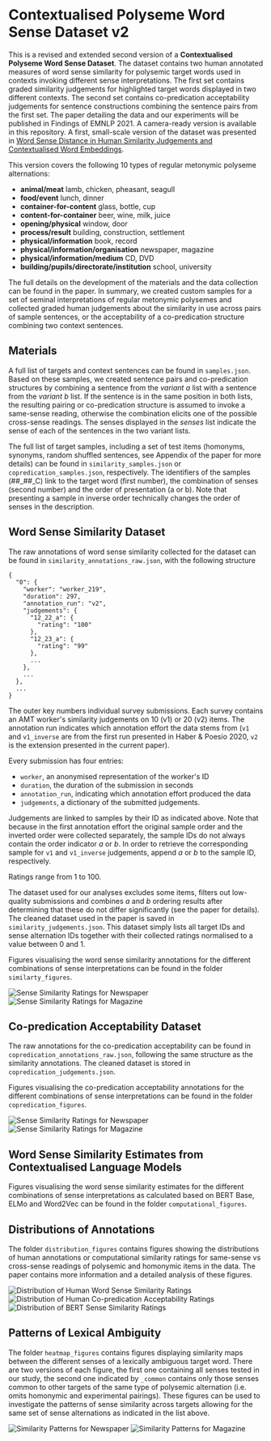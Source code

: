 # Contextualised Polyseme Word Sense Dataset v2

This is a revised and extended second version of a **Contextualised Polyseme Word Sense Dataset**. The dataset contains two human annotated measures of word sense similarity for polysemic target words used in contexts invoking different sense interpretations. The first set contains graded similarity judgements for highlighted target words displayed in two different contexts. The second set contains co-predication acceptability judgements for sentence constructions combining the sentence pairs from the first set. The paper detailing the data and our experiments will be published in Findings of EMNLP 2021. A camera-ready version is available in this repository. A first, small-scale version of the dataset was presented in [Word Sense Distance in Human Similarity Judgements and Contextualised Word Embeddings](https://www.aclweb.org/anthology/2020.pam-1.17.pdf).

This version covers the following 10 types of regular metonymic polyseme alternations:

- **animal/meat** lamb, chicken, pheasant, seagull
- **food/event** lunch, dinner
- **container-for-content** glass, bottle, cup
- **content-for-container** beer, wine, milk, juice
- **opening/physical** window, door
- **process/result** building, construction, settlement
- **physical/information** book, record
- **physical/information/organisation** newspaper, magazine
- **physical/information/medium** CD, DVD
- **building/pupils/directorate/institution** school, university

The full details on the development of the materials and the data collection can be found in the paper. In summary, we created custom samples for a set of seminal interpretations of regular metonymic polysemes and collected graded human judgements about the similarity in use across pairs of sample sentences, or the acceptability of a co-predication structure combining two context sentences.

## Materials

A full list of targets and context sentences can be found in `samples.json`. Based on these samples, we created sentence pairs and co-predication structures by combining a sentence from the *variant a* list with a sentence from the *variant b* list. If the sentence is in the same position in both lists, the resulting pairing or co-predication structure is assumed to invoke a same-sense reading, otherwise the combination elicits one of the possible cross-sense readings. The senses displayed in the *senses* list indicate the sense of each of the sentences in the two variant lists. 

The full list of target samples, including a set of test items (homonyms, synonyms, random shuffled sentences, see Appendix of the paper for more details) can be found in `similarity_samples.json` or `copredication_samples.json`, respectively. The identifiers of the samples (##\_##\_C) link to the target word (first number), the combination of senses (second number) and the order of presentation (a or b). Note that presenting a sample in inverse order technically changes the order of senses in the description. 

## Word Sense Similarity Dataset

The raw annotations of word sense similarity collected for the dataset can be found in `similarity_annotations_raw.json`, with the following structure

```
{
  "0": {
    "worker": "worker_219",
    "duration": 297,
    "annotation_run": "v2",
    "judgements": {
      "12_22_a": {
        "rating": "100"
      },
      "12_23_a": {
        "rating": "99"
      },
      ...
    },
    ...
  },
  ...
}
```

The outer key numbers individual survey submissions. Each survey contains an AMT worker's similarity judgements on 10 (v1) or 20 (v2) items. The annotation run indicates which annotation effort the data stems from (`v1` and `v1_inverse` are from the first run presented in Haber & Poesio 2020, `v2` is the extension presented in the current paper). 

Every submission has four entries: 
- `worker`, an anonymised representation of the worker's ID  
- `duration`, the duration of the submission in seconds
- `annotation_run`, indicating which annotation effort produced the data
- `judgements`, a dictionary of the submitted judgements. 

Judgements are linked to samples by their ID as indicated above. Note that because in the first annotation effort the original sample order and the inverted order were collected separately, the sample IDs do not always contain the order indicator *a* or *b*. In order to retrieve the corresponding sample for  `v1` and `v1_inverse` judgements, append *a* or *b* to the sample ID, respectively. 

Ratings range from 1 to 100.

The dataset used for our analyses excludes some items, filters out low-quality submissions and combines *a* and *b* ordering results after determining that these do not differ significantly (see the paper for details). The cleaned dataset used in the paper is saved in `similarity_judgements.json`. This dataset simply lists all target IDs and sense alternation IDs together with their collected ratings normalised to a value between 0 and 1.  

Figures visualising the word sense similarity annotations for the different combinations of sense interpretations can be found in the folder `similarty_figures`. 

![Sense Similarity Ratings for Newspaper](https://github.com/dali-ambiguity/Patterns-of-Lexical-Ambiguity/raw/main/similarity_figures/Newspaper_judgements.png)
![Sense Similarity Ratings for Magazine](https://github.com/dali-ambiguity/Patterns-of-Lexical-Ambiguity/raw/main/similarity_figures/Magazine_judgements.png)

## Co-predication Acceptability Dataset

The raw annotations for the co-predication acceptability can be found in `copredication_annotations_raw.json`, following the same structure as the similarity annotations. The cleaned dataset is stored in `copredication_judgements.json`. 

Figures visualising the co-predication acceptability annotations for the different combinations of sense interpretations can be found in the folder `copredication_figures`.

![Sense Similarity Ratings for Newspaper](https://github.com/dali-ambiguity/Patterns-of-Lexical-Ambiguity/raw/main/copredication_figures/Newspaper_judgements.png)
![Sense Similarity Ratings for Magazine](https://github.com/dali-ambiguity/Patterns-of-Lexical-Ambiguity/raw/main/copredication_figures/Magazine_judgements.png)

## Word Sense Similarity Estimates from Contextualised Language Models

Figures visualising the word sense similarity estimates for the different combinations of sense interpretations as calculated based on BERT Base, ELMo and Word2Vec can be found in the folder `computational_figures`. 

## Distributions of Annotations

The folder `distribution_figures` contains figures showing the distributions of human annotations or computational similarity ratings for same-sense vs cross-sense readings of polysemic and homonymic items in the data. The paper contains more information and a detailed analysis of these figures.

![Distribution of Human Word Sense Similarity Ratings](https://github.com/dali-ambiguity/Patterns-of-Lexical-Ambiguity/raw/main/distribution_figures/similarity_distribution.png)
![Distribution of Human Co-predication Acceptability Ratings](https://github.com/dali-ambiguity/Patterns-of-Lexical-Ambiguity/raw/main/distribution_figures/acceptability_distribution.png)
![Distribution of BERT Sense Similarity Ratings](https://github.com/dali-ambiguity/Patterns-of-Lexical-Ambiguity/raw/main/distribution_figures/bert_large_last4_distribution.png)

## Patterns of Lexical Ambiguity

The folder `heatmap_figures` contains figures displaying similarity maps between the different senses of a lexically ambiguous target word. There are two versions of each figure, the first one containing all senses tested in our study, the second one indicated by `_common` contains only those senses common to other targets of the same type of polysemic alternation (i.e. omits homonymic and experimental pairings). These figures can be used to investigate the patterns of sense similarity across targets allowing for the same set of sense alternations as indicated in the list above.

![Similarity Patterns for Newspaper](https://raw.githubusercontent.com/dali-ambiguity/Patterns-of-Lexical-Ambiguity/main/heatmap_figures/Newspaper_heatmap_common.png)
![Similarity Patterns for Magazine](https://raw.githubusercontent.com/dali-ambiguity/Patterns-of-Lexical-Ambiguity/main/heatmap_figures/Magazine_heatmap_common.png)